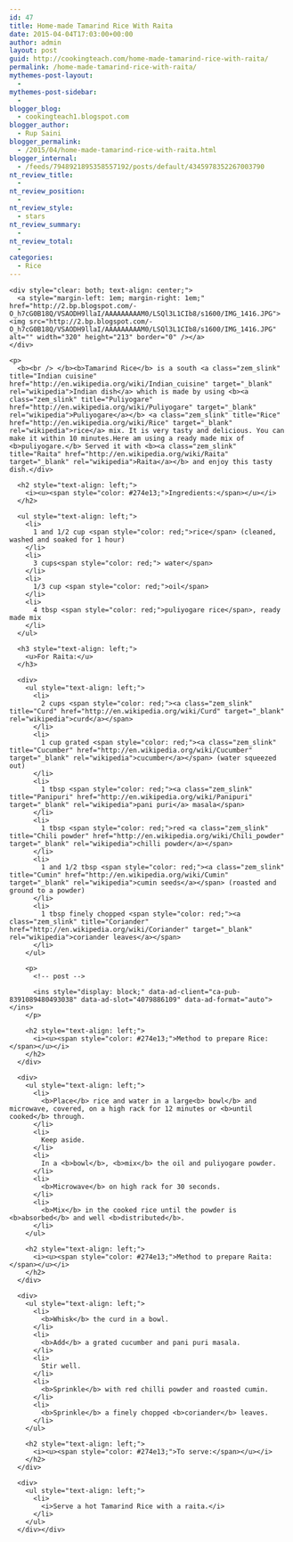 ```yaml
---
id: 47
title: Home-made Tamarind Rice With Raita
date: 2015-04-04T17:03:00+00:00
author: admin
layout: post
guid: http://cookingteach.com/home-made-tamarind-rice-with-raita/
permalink: /home-made-tamarind-rice-with-raita/
mythemes-post-layout:
  - 
mythemes-post-sidebar:
  - 
blogger_blog:
  - cookingteach1.blogspot.com
blogger_author:
  - Rup Saini
blogger_permalink:
  - /2015/04/home-made-tamarind-rice-with-raita.html
blogger_internal:
  - /feeds/7948921895358557192/posts/default/4345978352267003790
nt_review_title:
  - 
nt_review_position:
  - 
nt_review_style:
  - stars
nt_review_summary:
  - 
nt_review_total:
  - 
categories:
  - Rice
---
```

<div dir="ltr" style="text-align: left;">
  <div style="text-align: left;">
    <div style="clear: both; text-align: center;">
    </div>
    
    <div style="clear: both; text-align: center;">
      <a style="margin-left: 1em; margin-right: 1em;" href="http://2.bp.blogspot.com/-O_h7cG0B18Q/VSAODH9llaI/AAAAAAAAAM0/LSQl3L1CIb8/s1600/IMG_1416.JPG"><img src="http://2.bp.blogspot.com/-O_h7cG0B18Q/VSAODH9llaI/AAAAAAAAAM0/LSQl3L1CIb8/s1600/IMG_1416.JPG" alt="" width="320" height="213" border="0" /></a>
    </div>
    
    <p>
      <b><br /> </b><b>Tamarind Rice</b> is a south <a class="zem_slink" title="Indian cuisine" href="http://en.wikipedia.org/wiki/Indian_cuisine" target="_blank" rel="wikipedia">Indian dish</a> which is made by using <b><a class="zem_slink" title="Puliyogare" href="http://en.wikipedia.org/wiki/Puliyogare" target="_blank" rel="wikipedia">Puliyogare</a></b> <a class="zem_slink" title="Rice" href="http://en.wikipedia.org/wiki/Rice" target="_blank" rel="wikipedia">rice</a> mix. It is very tasty and delicious. You can make it within 10 minutes.Here am using a ready made mix of <b>puliyogare.</b> Served it with <b><a class="zem_slink" title="Raita" href="http://en.wikipedia.org/wiki/Raita" target="_blank" rel="wikipedia">Raita</a></b> and enjoy this tasty dish.</div> 
      
      <h2 style="text-align: left;">
        <i><u><span style="color: #274e13;">Ingredients:</span></u></i>
      </h2>
      
      <ul style="text-align: left;">
        <li>
          1 and 1/2 cup <span style="color: red;">rice</span> (cleaned, washed and soaked for 1 hour)
        </li>
        <li>
          3 cups<span style="color: red;"> water</span>
        </li>
        <li>
          1/3 cup <span style="color: red;">oil</span>
        </li>
        <li>
          4 tbsp <span style="color: red;">puliyogare rice</span>, ready made mix
        </li>
      </ul>
      
      <h3 style="text-align: left;">
        <u>For Raita:</u>
      </h3>
      
      <div>
        <ul style="text-align: left;">
          <li>
            2 cups <span style="color: red;"><a class="zem_slink" title="Curd" href="http://en.wikipedia.org/wiki/Curd" target="_blank" rel="wikipedia">curd</a></span>
          </li>
          <li>
            1 cup grated <span style="color: red;"><a class="zem_slink" title="Cucumber" href="http://en.wikipedia.org/wiki/Cucumber" target="_blank" rel="wikipedia">cucumber</a></span> (water squeezed out)
          </li>
          <li>
            1 tbsp <span style="color: red;"><a class="zem_slink" title="Panipuri" href="http://en.wikipedia.org/wiki/Panipuri" target="_blank" rel="wikipedia">pani puri</a> masala</span>
          </li>
          <li>
            1 tbsp <span style="color: red;">red <a class="zem_slink" title="Chili powder" href="http://en.wikipedia.org/wiki/Chili_powder" target="_blank" rel="wikipedia">chilli powder</a></span>
          </li>
          <li>
            1 and 1/2 tbsp <span style="color: red;"><a class="zem_slink" title="Cumin" href="http://en.wikipedia.org/wiki/Cumin" target="_blank" rel="wikipedia">cumin seeds</a></span> (roasted and ground to a powder)
          </li>
          <li>
            1 tbsp finely chopped <span style="color: red;"><a class="zem_slink" title="Coriander" href="http://en.wikipedia.org/wiki/Coriander" target="_blank" rel="wikipedia">coriander leaves</a></span>
          </li>
        </ul>
        
        <p>
          <!-- post -->
          
          <ins style="display: block;" data-ad-client="ca-pub-8391089480493038" data-ad-slot="4079886109" data-ad-format="auto"></ins>
        </p>
        
        <h2 style="text-align: left;">
          <i><u><span style="color: #274e13;">Method to prepare Rice:</span></u></i>
        </h2>
      </div>
      
      <div>
        <ul style="text-align: left;">
          <li>
            <b>Place</b> rice and water in a large<b> bowl</b> and microwave, covered, on a high rack for 12 minutes or <b>until cooked</b> through.
          </li>
          <li>
            Keep aside.
          </li>
          <li>
            In a <b>bowl</b>, <b>mix</b> the oil and puliyogare powder.
          </li>
          <li>
            <b>Microwave</b> on high rack for 30 seconds.
          </li>
          <li>
            <b>Mix</b> in the cooked rice until the powder is <b>absorbed</b> and well <b>distributed</b>.
          </li>
        </ul>
        
        <h2 style="text-align: left;">
          <i><u><span style="color: #274e13;">Method to prepare Raita:</span></u></i>
        </h2>
      </div>
      
      <div>
        <ul style="text-align: left;">
          <li>
            <b>Whisk</b> the curd in a bowl.
          </li>
          <li>
            <b>Add</b> a grated cucumber and pani puri masala.
          </li>
          <li>
            Stir well.
          </li>
          <li>
            <b>Sprinkle</b> with red chilli powder and roasted cumin.
          </li>
          <li>
            <b>Sprinkle</b> a finely chopped <b>coriander</b> leaves.
          </li>
        </ul>
        
        <h2 style="text-align: left;">
          <i><u><span style="color: #274e13;">To serve:</span></u></i>
        </h2>
      </div>
      
      <div>
        <ul style="text-align: left;">
          <li>
            <i>Serve a hot Tamarind Rice with a raita.</i>
          </li>
        </ul>
      </div></div>